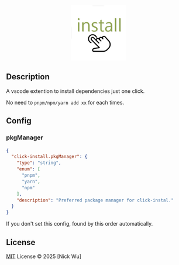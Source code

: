 <p align='center'>
    <img height="150" src="./assests/icon.png">
</p>

## Description

A vscode extention to install dependencies just one click.

No need to `pnpm/npm/yarn add xx` for each times.

## Config

### pkgManager
```json
{
  "click-install.pkgManager": {
    "type": "string",
    "enum": [
      "pnpm",
      "yarn",
      "npm"
    ],
    "description": "Preferred package manager for click-instal."
  }
}
```
If you don't set this config, found by this order automatically.

## License

[MIT](./LICENSE.md) License © 2025 [Nick Wu]

